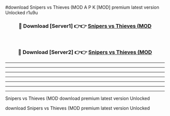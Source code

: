 #download Snipers vs Thieves (MOD A P K [MOD] premium latest version Unlocked r1u9u 



<div align="center">
<h3>🔴 Download [Server1] 👉👉 <a href="https://apkdownload3.web.app/">Snipers vs Thieves (MOD</a></h3><br>

<h3>🔴 Download [Server2] 👉👉 <a href="https://apkdownload3.web.app/">Snipers vs Thieves (MOD</a></h3>
</div>





----------------------------------------------------------

----------------------------------------------------------

----------------------------------------------------------

----------------------------------------------------------

----------------------------------------------------------

----------------------------------------------------------

----------------------------------------------------------

Snipers vs Thieves (MOD download premium latest version Unlocked

download Snipers vs Thieves (MOD premium latest version Unlocked
